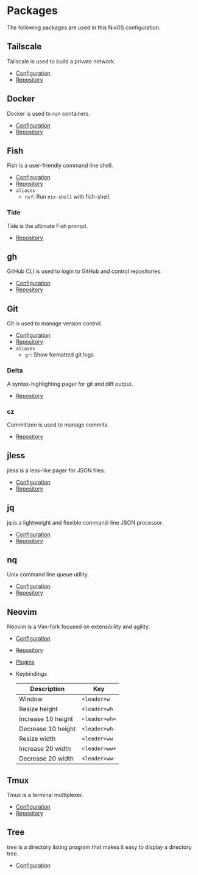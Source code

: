 # Packages

The following packages are used in this NixOS configuration.

## Tailscale

Tailscale is used to build a private network.

- [Configuration](../nixos/tailscale.nix)
- [Repository](https://github.com/tailscale/tailscale)

## Docker

Docker is used to run containers.

- [Configuration](../nixos/docker.nix)
- [Repository](https://github.com/docker/cli)

## Fish

Fish is a user-friendly command line shell.

- [Configuration](../home-manager/fish.nix)
- [Repository](https://github.com/fish-shell/fish-shell)
- `aliases`
    - `nsf`: Run `nix-shell` with fish-shell.

### Tide

Tide is the ultimate Fish prompt.

- [Repository](https://github.com/IlanCosman/tide)

## gh

GitHub CLI is used to login to GitHub and control repositories.

- [Configuration](../home-manager/gh.nix)
- [Repository](https://github.com/cli/cli)

## Git

Git is used to manage version control.

- [Configuration](../home-manager/git.nix)
- [Repository](https://github.com/git/git)
- `aliases`
    - `gr`: Show formatted git logs.

### Delta

A syntax-highlighting pager for git and diff output.

- [Repository](https://github.com/dandavison/delta)

### cz

Commitizen is used to manage commits.

- [Repository](https://github.com/commitizen-tools/commitizen)

## jless

jless is a less-like pager for JSON files.

- [Configuration](../home-manager/jless.nix)
- [Repository](https://github.com/PaulJuliusMartinez/jless)

## jq

jq is a lightweight and flexible command-line JSON processor.

- [Configuration](../home-manager/jq.nix)
- [Repository](https://github.com/stedolan/jq)

## nq

Unix command line queue utility.

- [Configuration](../home-manager/nq.nix)
- [Repository](https://github.com/leahneukirchen/nq)

## Neovim

Neovim is a Vim-fork focused on extensibility and agility.

- [Configuration](../home-manager/neovim/default.nix)
- [Repository](https://github.com/neovim/neovim)
- [Plugins](./NEOVIM.md)
- Keybindings

    | Description        | Key           |
    | ---                | ---           |
    | Window             | `<leader>w`   |
    | Resize height      | `<leader>wh`  |
    | Increase 10 height | `<leader>wh+` |
    | Decrease 10 height | `<leader>wh-` |
    | Resize width       | `<leader>ww`  |
    | Increase 20 width  | `<leader>ww+` |
    | Decrease 20 width  | `<leader>ww-` |

## Tmux

Tmux is a terminal multiplexer.

- [Configuration](../home-manager/tmux.nix)
- [Repository](https://github.com/tmux/tmux)

## Tree

tree is a directory listing program that makes it easy to display a directory tree.

- [Configuration](../home-manager/tree.nix)
